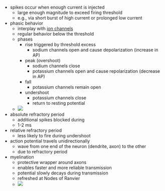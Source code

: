 + spikes occur when enough current is injected
	+ large enough magnitude to exceed firing threshold
	+ e.g., via short burst of high current or prolonged low current
+ phasic behavior
	+ interplay with [ion channels](Ion%20Channels.md)
	+ regular behavior below the threshold
	+ phases
		+ rise triggered by threshold excess
			+ sodium channels open and cause depolarization (increase in AP)
		+ peak (overshoot)
			+ sodium channels close
			+ potassium channels open and cause repolarization (decrease in AP)
		+ fall
			+ potassium channels remain open
		+ undershoot
			+ potassium channels close
			+ return to resting potential
	+ ![](../../../../z_images/Pasted%20image%2020250616121053.png)
+ absolute refractory period
	+ additional spikes blocked during
	+ 1-2 ms
+ relative refractory period
	+ less likely to fire during undershoot
+ action potential travels unidirectionally 
	+ wave from one end of the neuron (dendrite, axon) to the other
	+ due to refractory period
+ myelination
	+ protective wrapper around axons
	+ enables faster and more reliable transmission
	+ potential slowly decays during transmission
	+ refreshed at Nodes of Ranvier
	+ ![](../../../../z_images/Pasted%20image%2020250616122352.png)